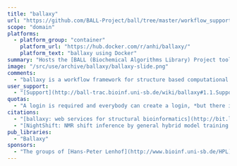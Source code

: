 ```yaml
---
title: "ballaxy"
url: "https://github.com/BALL-Project/ball/tree/master/workflow_support/galaxy"
scope: "domain"
platforms: 
  - platform_group: "container"
    platform_url: "https://hub.docker.com/r/anhi/ballaxy/"
    platform_text: "ballaxy using Docker"
summary: "Hosts the [BALL (Biochemical Algorithms Library) Project tools](http://www.ball-project.org/), i.e. computer aided drug design and molecular modelling based on protein and ligand structure data. "
image: "/src/use/archive/ballaxy/ballaxy-slide.png"
comments: 
  - "ballaxy is a workflow framework for structure based computational biology based on the Galaxy workflow engine and the [BALL (Biochemical Algorithms Library) application framework](http://www.ball-project.org/). It is tailored to handle structural molecular data (pdb, mol, mol2, hin, xyz, smiles) and to offer tools for modelling tasks like chemical shift prediction"
user_support:
  - "[Support](http://ball-trac.bioinf.uni-sb.de/wiki/ballaxy#1.1.Support) options include [a wiki](http://ball-trac.bioinf.uni-sb.de/wiki/ballaxy), [tutorials](http://ball-trac.bioinf.uni-sb.de/wiki/ballaxy#point_tutorials), and a [mailing list](http://groups.google.com/group/ball-user-list)."
quotas:
  - "A login is required and everybody can create a login, *but there is no guarantee how long any data will be preserved.*"
citations:
  - "[ballaxy: web services for structural bioinformatics](http://bit.ly/1tu5CTI), by Hildebrandt, *et al.,* *Bioinformatics* (2014) doi: 10.1093/bioinformatics/btu574"
  - "[NightShift: NMR shift inference by general hybrid model training - a framework for NMR chemical shift prediction](https://doi.org/10.1186/1471-2105-14-98), Anna Katharina Dehof, Simon Loew, Hans-Peter Lenhof and Andreas Hildebrandt. *BMC Bioinformatics* 201314:98, doi:10.1186/1471-2105-14-98"
pub_libraries:
  - "Ballaxy"
sponsors:
  - "The groups of [Hans-Peter Lenhof](http://www.bioinf.uni-sb.de/HPL) (Saarland University, Saarbrücken, Germany), [Oliver Kohlbacher](http://www-bs.informatik.uni-tuebingen.de) (University of Tübingen, Germany), and [Andreas Hildebrandt](http://bio.informatik.uni-mainz.de/members/andreas.hildebrandt) (University of Mainz, Germany)."
---
```

